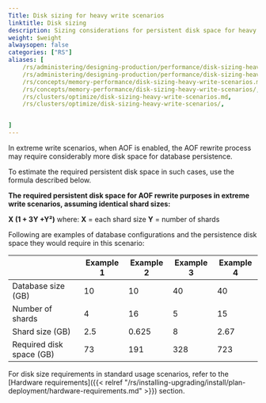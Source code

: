 ```yaml
---
Title: Disk sizing for heavy write scenarios
linktitle: Disk sizing
description: Sizing considerations for persistent disk space for heavy throughput databases.
weight: $weight
alwaysopen: false
categories: ["RS"]
aliases: [
    /rs/administering/designing-production/performance/disk-sizing-heavy-write-scenarios.md,
    /rs/administering/designing-production/performance/disk-sizing-heavy-write-scenarios/,
    /rs/concepts/memory-performance/disk-sizing-heavy-write-scenarios.md,
    /rs/concepts/memory-performance/disk-sizing-heavy-write-scenarios/,
    /rs/clusters/optimize/disk-sizing-heavy-write-scenarios.md,
    /rs/clusters/optimize/disk-sizing-heavy-write-scenarios/,


]
---
```

In extreme write scenarios, when AOF is enabled, the AOF rewrite process
may require considerably more disk space for database persistence.

To estimate the required persistent disk space in such cases, use the
formula described below.

**The required persistent disk space for AOF rewrite purposes in extreme
write scenarios, assuming identical shard sizes:**

**X (1 + 3Y +Y²)**
where:
**X** = each shard size
**Y** = number of shards

Following are examples of database configurations and the persistence
disk space they would require in this scenario:

|   | Example 1 | Example 2 | Example 3 | Example 4 |
|---|------------|-----------------|------------|-----------------|
| Database size (GB) | 10 | 10 | 40 | 40 |
| Number of shards | 4 | 16 | 5 | 15 |
| Shard size (GB) | 2.5 | 0.625 | 8 | 2.67 |
| Required disk space (GB) | 73 | 191 | 328 | 723 |

For disk size requirements in standard usage scenarios, refer to the
[Hardware
requirements]({{< relref "/rs/installing-upgrading/install/plan-deployment/hardware-requirements.md" >}})
section.
